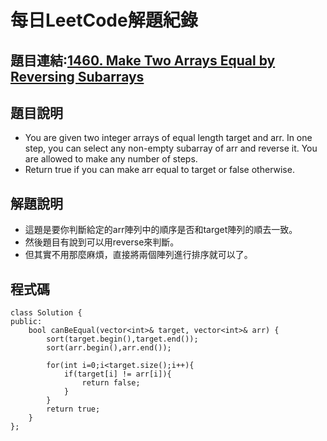 # 每日LeetCode解題紀錄
## 題目連結:[1460. Make Two Arrays Equal by Reversing Subarrays](https://leetcode.com/problems/make-two-arrays-equal-by-reversing-subarrays/description/?envType=daily-question&envId=2024-08-03)
## 題目說明
- You are given two integer arrays of equal length target and arr. In one step, you can select any non-empty subarray of arr and reverse it. You are allowed to make any number of steps.
- Return true if you can make arr equal to target or false otherwise.
## 解題說明
- 這題是要你判斷給定的arr陣列中的順序是否和target陣列的順去一致。
- 然後題目有說到可以用reverse來判斷。
- 但其實不用那麼麻煩，直接將兩個陣列進行排序就可以了。
## 程式碼
```
class Solution {
public:
    bool canBeEqual(vector<int>& target, vector<int>& arr) {
        sort(target.begin(),target.end());
        sort(arr.begin(),arr.end());

        for(int i=0;i<target.size();i++){
            if(target[i] != arr[i]){
                return false;
            }
        }
        return true;
    }
};
```
